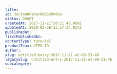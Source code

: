 ```yaml
---
title: 
id: 3uFj4WHFe0wckO66SMK8Sw
status: DRAFT
createdAt: 2017-11-21T20:21:46.069Z
updatedAt: 2020-03-06T13:57:24.837Z
publishedAt: 
firstPublishedAt: 
contentType: tutorial
productTeam: VTEX IO
author: 
slug: untitled-entry-2017-11-21-at-08-21-46
legacySlug: untitled-entry-2017-11-21-at-08-21-46
subcategory: 
---
```



